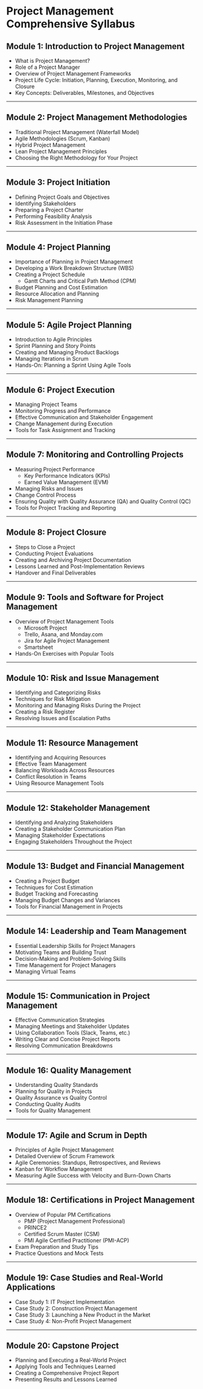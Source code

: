 # Project Management Comprehensive Syllabus

## **Module 1: Introduction to Project Management**
- What is Project Management?
- Role of a Project Manager
- Overview of Project Management Frameworks
- Project Life Cycle: Initiation, Planning, Execution, Monitoring, and Closure
- Key Concepts: Deliverables, Milestones, and Objectives

---

## **Module 2: Project Management Methodologies**
- Traditional Project Management (Waterfall Model)
- Agile Methodologies (Scrum, Kanban)
- Hybrid Project Management
- Lean Project Management Principles
- Choosing the Right Methodology for Your Project

---

## **Module 3: Project Initiation**
- Defining Project Goals and Objectives
- Identifying Stakeholders
- Preparing a Project Charter
- Performing Feasibility Analysis
- Risk Assessment in the Initiation Phase

---

## **Module 4: Project Planning**
- Importance of Planning in Project Management
- Developing a Work Breakdown Structure (WBS)
- Creating a Project Schedule
  - Gantt Charts and Critical Path Method (CPM)
- Budget Planning and Cost Estimation
- Resource Allocation and Planning
- Risk Management Planning

---

## **Module 5: Agile Project Planning**
- Introduction to Agile Principles
- Sprint Planning and Story Points
- Creating and Managing Product Backlogs
- Managing Iterations in Scrum
- Hands-On: Planning a Sprint Using Agile Tools

---

## **Module 6: Project Execution**
- Managing Project Teams
- Monitoring Progress and Performance
- Effective Communication and Stakeholder Engagement
- Change Management during Execution
- Tools for Task Assignment and Tracking

---

## **Module 7: Monitoring and Controlling Projects**
- Measuring Project Performance
  - Key Performance Indicators (KPIs)
  - Earned Value Management (EVM)
- Managing Risks and Issues
- Change Control Process
- Ensuring Quality with Quality Assurance (QA) and Quality Control (QC)
- Tools for Project Tracking and Reporting

---

## **Module 8: Project Closure**
- Steps to Close a Project
- Conducting Project Evaluations
- Creating and Archiving Project Documentation
- Lessons Learned and Post-Implementation Reviews
- Handover and Final Deliverables

---

## **Module 9: Tools and Software for Project Management**
- Overview of Project Management Tools
  - Microsoft Project
  - Trello, Asana, and Monday.com
  - Jira for Agile Project Management
  - Smartsheet
- Hands-On Exercises with Popular Tools

---

## **Module 10: Risk and Issue Management**
- Identifying and Categorizing Risks
- Techniques for Risk Mitigation
- Monitoring and Managing Risks During the Project
- Creating a Risk Register
- Resolving Issues and Escalation Paths

---

## **Module 11: Resource Management**
- Identifying and Acquiring Resources
- Effective Team Management
- Balancing Workloads Across Resources
- Conflict Resolution in Teams
- Using Resource Management Tools

---

## **Module 12: Stakeholder Management**
- Identifying and Analyzing Stakeholders
- Creating a Stakeholder Communication Plan
- Managing Stakeholder Expectations
- Engaging Stakeholders Throughout the Project

---

## **Module 13: Budget and Financial Management**
- Creating a Project Budget
- Techniques for Cost Estimation
- Budget Tracking and Forecasting
- Managing Budget Changes and Variances
- Tools for Financial Management in Projects

---

## **Module 14: Leadership and Team Management**
- Essential Leadership Skills for Project Managers
- Motivating Teams and Building Trust
- Decision-Making and Problem-Solving Skills
- Time Management for Project Managers
- Managing Virtual Teams

---

## **Module 15: Communication in Project Management**
- Effective Communication Strategies
- Managing Meetings and Stakeholder Updates
- Using Collaboration Tools (Slack, Teams, etc.)
- Writing Clear and Concise Project Reports
- Resolving Communication Breakdowns

---

## **Module 16: Quality Management**
- Understanding Quality Standards
- Planning for Quality in Projects
- Quality Assurance vs Quality Control
- Conducting Quality Audits
- Tools for Quality Management

---

## **Module 17: Agile and Scrum in Depth**
- Principles of Agile Project Management
- Detailed Overview of Scrum Framework
- Agile Ceremonies: Standups, Retrospectives, and Reviews
- Kanban for Workflow Management
- Measuring Agile Success with Velocity and Burn-Down Charts

---

## **Module 18: Certifications in Project Management**
- Overview of Popular PM Certifications
  - PMP (Project Management Professional)
  - PRINCE2
  - Certified Scrum Master (CSM)
  - PMI Agile Certified Practitioner (PMI-ACP)
- Exam Preparation and Study Tips
- Practice Questions and Mock Tests

---

## **Module 19: Case Studies and Real-World Applications**
- Case Study 1: IT Project Implementation
- Case Study 2: Construction Project Management
- Case Study 3: Launching a New Product in the Market
- Case Study 4: Non-Profit Project Management

---

## **Module 20: Capstone Project**
- Planning and Executing a Real-World Project
- Applying Tools and Techniques Learned
- Creating a Comprehensive Project Report
- Presenting Results and Lessons Learned
